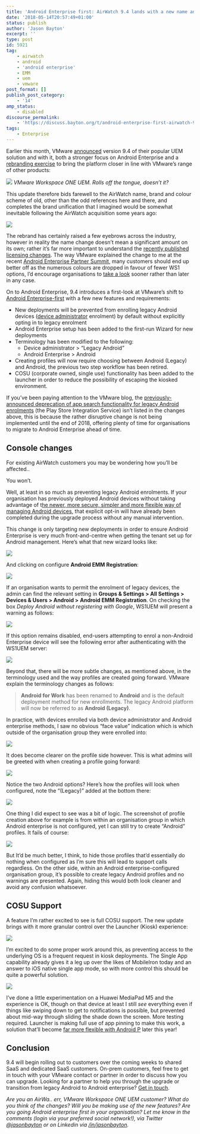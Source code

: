 ```yaml
---
title: 'Android Enterprise first: AirWatch 9.4 lands with a new name and focus'
date: '2018-05-14T20:57:49+01:00'
status: publish
author: 'Jason Bayton'
excerpt: ''
type: post
id: 5921
tag:
    - airwatch
    - android
    - 'android enterprise'
    - EMM
    - uem
    - vmware
post_format: []
publish_post_category:
    - '14'
amp_status:
    - disabled
discourse_permalink:
    - 'https://discuss.bayton.org/t/android-enterprise-first-airwatch-9-4-lands-with-a-new-name-and-focus/133'
tags:
    - Enterprise
---
```

Earlier this month, VMware [announced](https://docs.vmware.com/en/VMware-Workspace-ONE-UEM/9.4/rn/workspace-one-uem-94-release-notes.html) version 9.4 of their popular UEM solution and with it, both a stronger focus on Android Enterprise and a [rebranding exercise](https://support.air-watch.com/articles/360000953347) to bring the platform closer in line with VMware’s range of other products:

![](https://cdn.bayton.org/uploads/2018/05/Screenshot-from-2018-05-14-09-54-21.png)
*VMware Workspace ONE UEM. Rolls off the tongue, doesn’t it?*

This update therefore bids farewell to the AirWatch name, brand and colour scheme of old, other than the odd references here and there, and completes the brand unification that I imagined would be somewhat inevitable following the AirWatch acquisition some years ago:

![](https://cdn.bayton.org/uploads/2018/05/Screenshot-2018-5-18-Getting-Started-Getting-Started.png)

The rebrand has certainly raised a few eyebrows across the industry, however in reality the name change doesn’t mean a significant amount on its own; rather it’s far more important to understand the [recently published licensing changes](https://support.air-watch.com/articles/360003860514). The way VMware explained the change to me at the recent [Android Enterprise Partner Summit](/2018/05/live-android-enterprise-partner-summit-2018/), many customers should end up better off as the numerous colours are dropped in favour of fewer WS1 options, I’d encourage organisations to [take a look](https://www.vmware.com/products/workspace-one.html#pricing) sooner rather than later in any case.

On to Android Enterprise, 9.4 introduces a first-look at VMware’s shift to [Android Enterprise-first](https://blogs.vmware.com/euc/2017/12/android-enterprise-front-center.html) with a few new features and requirements:

- New deployments will be prevented from enrolling legacy Android devices ([device administrator](/android/android-glossary/#device-administrator) enrolment) by default without explicitly opting in to legacy enrolment
- Android Enterprise setup has been added to the first-run Wizard for new deployments
- Terminology has been modified to the following: 
  - Device administrator &gt; “Legacy Android”
  - Android Enterprise &gt; Android
- Creating profiles will now require choosing between Android (Legacy) and Android, the previous two step workflow has been retired.
- COSU (corporate owned, single use) functionality has been added to the launcher in order to reduce the possibility of escaping the kiosked environment.

If you’ve been paying attention to the VMware blog, the [previously-announced deprecation of app search functionality for legacy Android enrolments](https://support.air-watch.com/articles/115015773788) (the Play Store Integration Service) isn’t listed in the changes above, this is because the rather disruptive change is not being implemented until the end of 2018, offering plenty of time for organisations to migrate to Android Enterprise ahead of time.

Console changes
---------------

For existing AirWatch customers you may be wondering how you’ll be affected..

You won’t.

Well, at least in so much as preventing legacy Android enrolments. If your organisation has previously deployed Android devices without taking advantage of t[he newer, more secure, simpler and more flexible way of managing Android devices](/android/what-is-android-enterprise-and-why-is-it-used/), that explicit opt-in will have already been completed during the upgrade process without any manual intervention.

This change is only targeting new deployments in order to ensure Android Enterprise is very much front-and-centre when getting the tenant set up for Android management. Here’s what that new wizard looks like:

![](https://cdn.bayton.org/uploads/2018/05/Screenshot-2018-5-18-Getting-Started-Workspace-ONE.png)

And clicking on configure **Android EMM Registration**:

![](https://cdn.bayton.org/uploads/2018/05/Screenshot-from-2018-05-14-10-06-09.png)

If an organisation wants to permit the enrolment of legacy devices, the admin can find the relevant setting in **Groups &amp; Settings &gt; All Settings &gt; Devices &amp; Users &gt; Android &gt;** **Android EMM Registration**. On checking the box *Deploy Android without registering with Google*, WS1UEM will present a warning as follows:

![](https://cdn.bayton.org/uploads/2018/05/Screenshot-from-2018-05-14-10-08-07.png)

If this option remains disabled, end-users attempting to enrol a non-Android Enterprise device will see the following error after authenticating with the WS1UEM server:

![](https://cdn.bayton.org/uploads/2018/05/Screenshot_20180514-103002.jpg)

Beyond that, there will be more subtle changes, as mentioned above, in the terminology used and the way profiles are created going forward. VMware explain the terminology changes as follows:

> **Android for Work** has been renamed to **Android** and is the default deployment method for new enrollments. The legacy Android platform will now be referred to as **Android (Legacy)**.

In practice, with devices enrolled via both device administrator and Android enterprise methods, I saw no obvious “face value” indication which is which outside of the organisation group they were enrolled into:

![](https://cdn.bayton.org/uploads/2018/05/Screenshot-from-2018-05-14-10-42-22.png)

It does become clearer on the profile side however. This is what admins will be greeted with when creating a profile going forward:

![](https://cdn.bayton.org/uploads/2018/05/Screenshot-from-2018-05-14-10-44-10.png)

Notice the two Android options? Here’s how the profiles will look when configured, note the “(Legacy)” added at the bottom there:

![](https://cdn.bayton.org/uploads/2018/05/Screenshot-from-2018-05-14-10-51-11.png)

One thing I did expect to see was a bit of logic. The screenshot of profile creation above for example is from within an organisation group in which Android enterprise is not configured, yet I can still try to create “Android” profiles. It fails of course:

![](https://cdn.bayton.org/uploads/2018/05/Screenshot-from-2018-05-14-10-46-58.png)

But It’d be much better, I think, to hide those profiles that’d essentially do nothing when configured as I’m sure this will lead to support calls regardless. On the other side, within an Android enterprise-configured organisation group, it’s possible to create legacy Android profiles and no warnings are presented. Again, hiding this would both look cleaner and avoid any confusion whatsoever.

COSU Support
------------

A feature I’m rather excited to see is full COSU support. The new update brings with it more granular control over the Launcher (Kiosk) experience:

![](https://cdn.bayton.org/uploads/2018/05/Screenshot-from-2018-05-14-11-59-49.png)

I’m excited to do some proper work around this, as preventing access to the underlying OS is a frequent request in kiosk deployments. The Single App capability already gives it a leg up over the likes of MobileIron today and an answer to iOS native single app mode, so with more control this should be quite a powerful solution.

![](https://cdn.bayton.org/uploads/2018/05/Screenshot_20180514-121958.jpg)

I’ve done a little experimentation on a Huawei MediaPad M5 and the experience is OK, though on that device at least I still *see* everything even if things like swiping down to get to notifications is possible, but prevented about mid-way through sliding the shade down the screen. More testing required. Launcher is making full use of app pinning to make this work, a solution that’ll become [far more flexible with Android P](/2018/03/android-p-demonstrates-googles-focus-on-the-enterprise/) later this year!

Conclusion
----------

9.4 will begin rolling out to customers over the coming weeks to shared SaaS and dedicated SaaS customers. On-prem customers, feel free to get in touch with your VMware contact or partner in order to discuss how you can upgrade. Looking for a partner to help you through the upgrade or transition from legacy Android to Android enterprise? [Get in touch](/contact).

*Are you an AirWa.. err, VMware Workspace ONE UEM customer? What do you think of the changes? Will you be making use of the new features? Are you going Android enterprise first in your organisation? Let me know in the comments (login via your preferred social network!), via Twitter [@jasonbayton](https://twitter.com/jasonbayton) or on Linkedin via [/in/jasonbayton](https://linkedin.com/in/jasonbayton).*